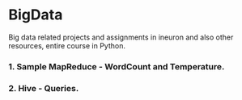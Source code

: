 # BigData
Big data related projects and assignments in ineuron and also other resources, entire course in Python.
### 1. Sample MapReduce - WordCount and Temperature.
### 2. Hive - Queries.
